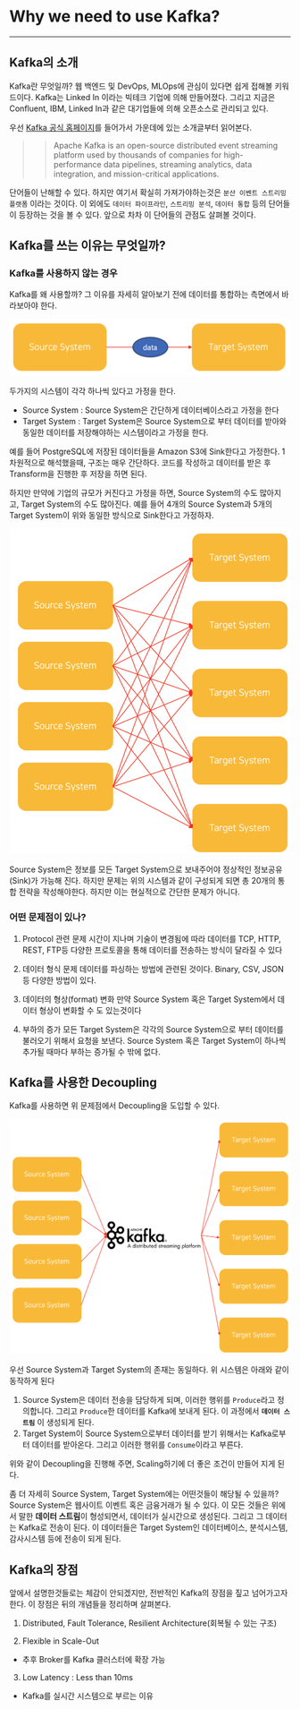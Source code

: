 # Why we need to use Kafka?

---

## Kafka의 소개

Kafka란 무엇일까? 웹 백엔드 및 DevOps, MLOps에 관심이 있다면 쉽게 접해볼 키워드이다. Kafka는 Linked In 이라는 빅테크 기업에 의해 만들어졌다. 그리고 지금은 Confluent, IBM, Linked In과 같은 대기업들에 의해 오픈소스로 관리되고 있다.

우선 [Kafka 공식 홈페이지](https://kafka.apache.org)를 들어가서 가운데에 있는 소개글부터 읽어본다.

> > Apache Kafka is an open-source distributed event streaming platform used by thousands of companies for high-performance data pipelines, streaming analytics, data integration, and mission-critical applications.

단어들이 난해할 수 있다. 하지만 여기서 확실히 가져가야하는것은 `분산 이벤트 스트리밍 플랫폼` 이라는 것이다. 이 외에도 `데이터 파이프라인`, `스트리밍 분석`, `데이터 통합` 등의 단어들이 등장하는 것을 볼 수 있다. 앞으로 차차 이 단어들의 관점도 살펴볼 것이다.

## Kafka를 쓰는 이유는 무엇일까?

### Kafka를 사용하지 않는 경우

Kafka를 왜 사용할까? 그 이유를 자세히 알아보기 전에 데이터를 통합하는 측면에서 바라보아야 한다.

![img](../img/lec_1/1.png)

두가지의 시스템이 각각 하나씩 있다고 가정을 한다.

- Source System : Source System은 간단하게 데이터베이스라고 가정을 한다
- Target System : Target System은 Source System으로 부터 데이터를 받아와 동일한 데이터를 저장해야하는 시스템이라고 가정을 한다.

예를 들어 PostgreSQL에 저장된 데이터들을 Amazon S3에 Sink한다고 가정한다. 1차원적으로 해석했을때, 구조는 매우 간단하다. 코드를 작성하고 데이터를 받은 후 Transform을 진행한 후 저장을 하면 된다.

하지만 만약에 기업의 규모가 커진다고 가정을 하면, Source System의 수도 많아지고, Target System의 수도 많아진다. 예를 들어 4개의 Source System과 5개의 Target System이 위와 동일한 방식으로 Sink한다고 가정하자.

![img](../img/lec_1/2.png)

Source System은 정보를 모든 Target System으로 보내주어야 정상적인 정보공유(Sink)가 가능해 진다. 하지만 문제는 위의 시스템과 같이 구성되게 되면 총 20개의 통합 전략을 작성해야한다. 하지만 이는 현실적으로 간단한 문제가 아니다.

### 어떤 문제점이 있나?

1. Protocol 관련 문제
   시간이 지나며 기술이 변경됨에 따라 데이터를 TCP, HTTP, REST, FTP등 다양한 프로토콜을 통해 데이터를 전송하는 방식이 달라질 수 있다

2. 데이터 형식 문제
   데이터를 파싱하는 방법에 관련된 것이다. Binary, CSV, JSON등 다양한 방법이 있다.

3. 데이터의 형상(format) 변화
   만약 Source System 혹은 Target System에서 데이터 형상이 변화할 수 도 있는것이다

4. 부하의 증가
   모든 Target System은 각각의 Source System으로 부터 데이터를 불러오기 위해서 요청을 보낸다. Source System 혹은 Target System이 하나씩 추가될 때마다 부하는 증가될 수 밖에 없다.

## Kafka를 사용한 Decoupling

Kafka를 사용하면 위 문제점에서 Decoupling을 도입할 수 있다.

![img](../img/lec_1/3.png)

우선 Source System과 Target System의 존재는 동일하다. 위 시스템은 아래와 같이 동작하게 된다

1. Source System은 데이터 전송을 담당하게 되며, 이러한 행위를 `Produce`라고 정의합니다. 그리고 `Produce`한 데이터를 Kafka에 보내게 된다. 이 과정에서 **`데이터 스트림`** 이 생성되게 된다.
2. Target System이 Source System으로부터 데이터를 받기 위해서는 Kafka로부터 데이터를 받아온다. 그리고 이러한 행위를 `Consume`이라고 부른다.

위와 같이 Decoupling을 진행해 주면, Scaling하기에 더 좋은 조건이 만들어 지게 된다.

좀 더 자세히 Source System, Target System에는 어떤것들이 해당될 수 있을까? Source System은 웹사이트 이벤트 혹은 금융거래가 될 수 있다. 이 모든 것들은 위에서 말한 **데이터 스트림**이 형성되면서, 데이터가 실시간으로 생성된다. 그리고 그 데이터는 Kafka로 전송이 된다. 이 데이터들은 Target System인 데이터베이스, 분석시스템, 감사시스템 등에 전송이 되게 된다.

## Kafka의 장점

앞에서 설명한것들로는 체감이 안되겠지만, 전반적인 Kafka의 장점을 짚고 넘어가고자 한다. 이 장점은 뒤의 개념들을 정리하며 살펴본다.

1. Distributed, Fault Tolerance, Resilient Architecture(회복될 수 있는 구조)

2. Flexible in Scale-Out

- 추후 Broker를 Kafka 클러스터에 확장 가능

3. Low Latency : Less than 10ms

- Kafka를 실시간 시스템으로 부르는 이유
